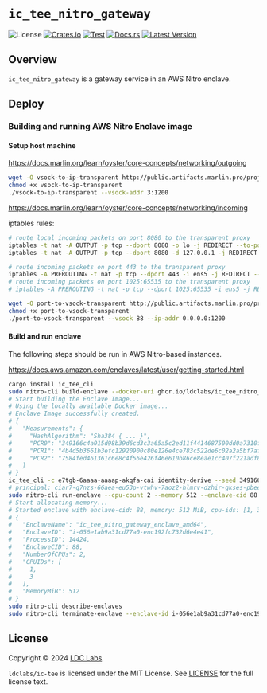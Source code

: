 # `ic_tee_nitro_gateway`
![License](https://img.shields.io/crates/l/ic_tee_nitro_gateway.svg)
[![Crates.io](https://img.shields.io/crates/d/ic_tee_nitro_gateway.svg)](https://crates.io/crates/ic_tee_nitro_gateway)
[![Test](https://github.com/ldclabs/ic-tee/actions/workflows/test.yml/badge.svg)](https://github.com/ldclabs/ic-tee/actions/workflows/test.yml)
[![Docs.rs](https://img.shields.io/docsrs/ic_tee_nitro_gateway?label=docs.rs)](https://docs.rs/ic_tee_nitro_gateway)
[![Latest Version](https://img.shields.io/crates/v/ic_tee_nitro_gateway.svg)](https://crates.io/crates/ic_tee_nitro_gateway)

## Overview
`ic_tee_nitro_gateway` is a gateway service in an AWS Nitro enclave.

## Deploy
### Building and running AWS Nitro Enclave image

#### Setup host machine

https://docs.marlin.org/learn/oyster/core-concepts/networking/outgoing

```bash
wget -O vsock-to-ip-transparent http://public.artifacts.marlin.pro/projects/enclaves/vsock-to-ip-transparent_v1.0.0_linux_amd64
chmod +x vsock-to-ip-transparent
./vsock-to-ip-transparent --vsock-addr 3:1200
```

https://docs.marlin.org/learn/oyster/core-concepts/networking/incoming

iptables rules:
```bash
# route local incoming packets on port 8080 to the transparent proxy
iptables -t nat -A OUTPUT -p tcp --dport 8080 -o lo -j REDIRECT --to-port 1200
iptables -t nat -A OUTPUT -p tcp --dport 8080 -d 127.0.0.1 -j REDIRECT --to-port 1200

# route incoming packets on port 443 to the transparent proxy
iptables -A PREROUTING -t nat -p tcp --dport 443 -i ens5 -j REDIRECT --to-port 1200
# route incoming packets on port 1025:65535 to the transparent proxy
# iptables -A PREROUTING -t nat -p tcp --dport 1025:65535 -i ens5 -j REDIRECT --to-port 1200
```

```bash
wget -O port-to-vsock-transparent http://public.artifacts.marlin.pro/projects/enclaves/port-to-vsock-transparent_v1.0.0_linux_amd64
chmod +x port-to-vsock-transparent
./port-to-vsock-transparent --vsock 88 --ip-addr 0.0.0.0:1200
```

#### Build and run enclave

The following steps should be run in AWS Nitro-based instances.

https://docs.aws.amazon.com/enclaves/latest/user/getting-started.html

```bash
cargo install ic_tee_cli
sudo nitro-cli build-enclave --docker-uri ghcr.io/ldclabs/ic_tee_nitro_gateway_enclave_amd64:latest --output-file ic_tee_nitro_gateway_enclave_amd64.eif
# Start building the Enclave Image...
# Using the locally available Docker image...
# Enclave Image successfully created.
# {
#   "Measurements": {
#     "HashAlgorithm": "Sha384 { ... }",
#     "PCR0": "349166c4a015d98b39d6cd3c3a65a5c2ed11f4414687500dd0a7310f36b31d223d0f09662fa547d449e209bc3f2c15be",
#     "PCR1": "4b4d5b3661b3efc12920900c80e126e4ce783c522de6c02a2a5bf7af3a2b9327b86776f188e4be1c1c404a129dbda493",
#     "PCR2": "7584fed461361c6e8c4f56e426f46e610b86ce8eae1cc407f221adf8f5a9053f452eefa3fbae5256e0b17e91ecd4cb3f"
#   }
# }
ic_tee_cli -c e7tgb-6aaaa-aaaap-akqfa-cai identity-derive --seed 349166c4a015d98b39d6cd3c3a65a5c2ed11f4414687500dd0a7310f36b31d223d0f09662fa547d449e209bc3f2c15be
# principal: ciar7-g7nzs-66aea-eu53p-vtwhv-7aoz2-hlmrv-dzhir-gkses-pbeem-pqe
sudo nitro-cli run-enclave --cpu-count 2 --memory 512 --enclave-cid 88 --eif-path ic_tee_nitro_gateway_enclave_amd64.eif
# Start allocating memory...
# Started enclave with enclave-cid: 88, memory: 512 MiB, cpu-ids: [1, 3]
# {
#   "EnclaveName": "ic_tee_nitro_gateway_enclave_amd64",
#   "EnclaveID": "i-056e1ab9a31cd77a0-enc192fc732d6e4e41",
#   "ProcessID": 14424,
#   "EnclaveCID": 88,
#   "NumberOfCPUs": 2,
#   "CPUIDs": [
#     1,
#     3
#   ],
#   "MemoryMiB": 512
# }
sudo nitro-cli describe-enclaves
sudo nitro-cli terminate-enclave --enclave-id i-056e1ab9a31cd77a0-enc192fc732d6e4e41
```


## License
Copyright © 2024 [LDC Labs](https://github.com/ldclabs).

`ldclabs/ic-tee` is licensed under the MIT License. See [LICENSE](../../LICENSE-MIT) for the full license text.